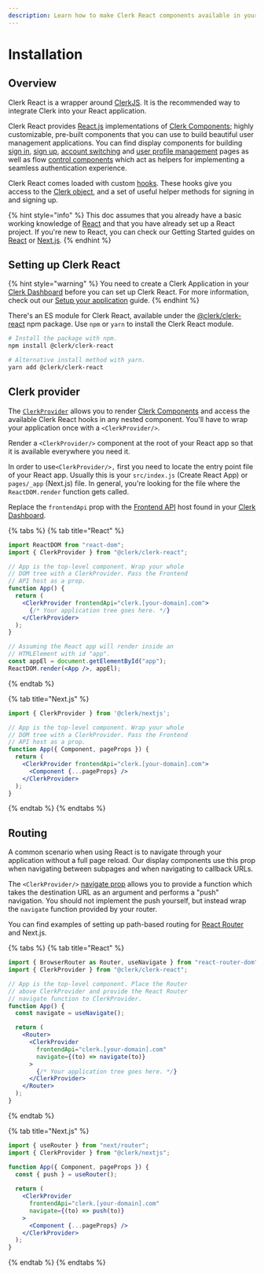 ```yaml
---
description: Learn how to make Clerk React components available in your project.
---
```


# Installation

## Overview

Clerk React is a wrapper around [ClerkJS](../clerkjs/). It is the recommended way to integrate Clerk into your React application.

Clerk React provides [React.js](https://reactjs.org) implementations of [Clerk Components](../../main-concepts/clerk-components.md); highly customizable, pre-built components that you can use to build beautiful user management applications. You can find display components for building [sign in](../../components/sign-in/sign-in.md), [sign up](../../components/sign-up/sign-up.md), [account switching](../../components/user-button.md) and [user profile management](../../components/user-profile/user-profile.md) pages as well as flow [control components](../../components/control-components/) which act as helpers for implementing a seamless authentication experience.

Clerk React comes loaded with custom [hooks](./). These hooks give you access to the [Clerk object](../clerkjs/clerk.md), and a set of useful helper methods for signing in and signing up.

{% hint style="info" %}
This doc assumes that you already have a basic working knowledge of [React](https://reactjs.org) and that you have already set up a React project. If you're new to React, you can check our Getting Started guides on [React](../../get-started/create-react-app.md) or [Next.js](../../get-started/nextjs.md).
{% endhint %}

## Setting up Clerk React

{% hint style="warning" %}
You need to create a Clerk Application in your [Clerk Dashboard](https://dashboard.clerk.dev) before you can set up Clerk React. For more information, check out our [Setup your application](../../popular-guides/setup-your-application.md) guide.
{% endhint %}

There's an ES module for Clerk React, available under the [@clerk/clerk-react](https://www.npmjs.com/package/@clerk/clerk-react) npm package. Use `npm` or `yarn` to install the Clerk React module.

```bash
# Install the package with npm.
npm install @clerk/clerk-react

# Alternative install method with yarn.
yarn add @clerk/clerk-react
```

## Clerk provider

The [`ClerkProvider`](clerkprovider.md) allows you to render [Clerk Components](../../main-concepts/clerk-components.md) and access the available Clerk React hooks in any nested component. You'll have to wrap your application once with a `<ClerkProvider/>`.

Render a `<ClerkProvider/>` component at the root of your React app so that it is available everywhere you need it.

In order to use`<ClerkProvider/>,` first you need to locate the entry point file of your React app. Usually this is your `src/index.js` (Create React App) or `pages/_app` (Next.js) file. In general, you're looking for the file where the `ReactDOM.render` function gets called.

Replace the `frontendApi` prop with the [Frontend API](../frontend-api-reference/) host found in your [Clerk Dashboard](https://dashboard.clerk.dev).

{% tabs %}
{% tab title="React" %}
```jsx
import ReactDOM from "react-dom";
import { ClerkProvider } from "@clerk/clerk-react";

// App is the top-level component. Wrap your whole
// DOM tree with a ClerkProvider. Pass the Frontend 
// API host as a prop.
function App() {
  return (
    <ClerkProvider frontendApi="clerk.[your-domain].com">
      {/* Your application tree goes here. */}
    </ClerkProvider>
  );
}

// Assuming the React app will render inside an 
// HTMLElement with id "app".
const appEl = document.getElementById("app");
ReactDOM.render(<App />, appEl);
```
{% endtab %}

{% tab title="Next.js" %}
```jsx
import { ClerkProvider } from '@clerk/nextjs';

// App is the top-level component. Wrap your whole
// DOM tree with a ClerkProvider. Pass the Frontend
// API host as a prop.
function App({ Component, pageProps }) {
  return (
    <ClerkProvider frontendApi="clerk.[your-domain].com">
      <Component {...pageProps} />
    </ClerkProvider>
  );
}
```
{% endtab %}
{% endtabs %}

## Routing

A common scenario when using React is to navigate through your application without a full page reload. Our display components use this prop when navigating between subpages and when navigating to callback URLs.

The `<ClerkProvider/>` [navigate prop](clerkprovider.md#props) allows you to provide a function which takes the destination URL as an argument and performs a "push" navigation. You should not implement the push yourself, but instead wrap the `navigate` function provided by your router.

You can find examples of setting up path-based routing for [React Router](https://reactrouter.com) and Next.js.

{% tabs %}
{% tab title="React" %}
```jsx
import { BrowserRouter as Router, useNavigate } from "react-router-dom";
import { ClerkProvider } from "@clerk/clerk-react";

// App is the top-level component. Place the Router 
// above ClerkProvider and provide the React Router 
// navigate function to ClerkProvider.
function App() {
  const navigate = useNavigate();

  return (
    <Router>
      <ClerkProvider
        frontendApi="clerk.[your-domain].com"
        navigate={(to) => navigate(to)}
      >
        {/* Your application tree goes here. */}
      </ClerkProvider>
    </Router>
  );
}
```
{% endtab %}

{% tab title="Next.js" %}
```jsx
import { useRouter } from "next/router";
import { ClerkProvider } from "@clerk/nextjs";

function App({ Component, pageProps }) {
  const { push } = useRouter();
  
  return (
    <ClerkProvider 
      frontendApi="clerk.[your-domain].com" 
      navigate={(to) => push(to)}
    >
      <Component {...pageProps} />
    </ClerkProvider>
  );
}
```
{% endtab %}
{% endtabs %}

